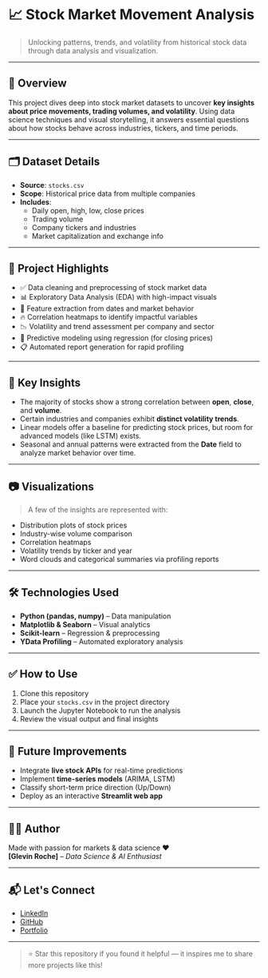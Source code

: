 # 📈 Stock Market Movement Analysis

> Unlocking patterns, trends, and volatility from historical stock data through data analysis and visualization.

---

## 🧠 Overview

This project dives deep into stock market datasets to uncover **key insights about price movements, trading volumes, and volatility**. Using data science techniques and visual storytelling, it answers essential questions about how stocks behave across industries, tickers, and time periods.

---

## 🗂️ Dataset Details

- **Source**: `stocks.csv`
- **Scope**: Historical price data from multiple companies
- **Includes**: 
  - Daily open, high, low, close prices
  - Trading volume
  - Company tickers and industries
  - Market capitalization and exchange info

---

## 🚀 Project Highlights

- ✅ Data cleaning and preprocessing of stock market data  
- 📊 Exploratory Data Analysis (EDA) with high-impact visuals  
- 🧮 Feature extraction from dates and market behavior  
- 🔥 Correlation heatmaps to identify impactful variables  
- 📉 Volatility and trend assessment per company and sector  
- 🧪 Predictive modeling using regression (for closing prices)  
- 📋 Automated report generation for rapid profiling  

---

## 📌 Key Insights

- The majority of stocks show a strong correlation between **open**, **close**, and **volume**.
- Certain industries and companies exhibit **distinct volatility trends**.
- Linear models offer a baseline for predicting stock prices, but room for advanced models (like LSTM) exists.
- Seasonal and annual patterns were extracted from the **Date** field to analyze market behavior over time.

---

## 📷 Visualizations

> A few of the insights are represented with:
- Distribution plots of stock prices  
- Industry-wise volume comparison  
- Correlation heatmaps  
- Volatility trends by ticker and year  
- Word clouds and categorical summaries via profiling reports  

---

## 🛠️ Technologies Used

- **Python (pandas, numpy)** – Data manipulation  
- **Matplotlib & Seaborn** – Visual analytics  
- **Scikit-learn** – Regression & preprocessing  
- **YData Profiling** – Automated exploratory analysis  

---

## ✅ How to Use

1. Clone this repository  
2. Place your `stocks.csv` in the project directory  
3. Launch the Jupyter Notebook to run the analysis  
4. Review the visual output and final insights  

---

## 🌟 Future Improvements

- Integrate **live stock APIs** for real-time predictions  
- Implement **time-series models** (ARIMA, LSTM)  
- Classify short-term price direction (Up/Down)  
- Deploy as an interactive **Streamlit web app**

---

## 👨‍💻 Author

Made with passion for markets & data science ❤️  
**[Glevin Roche]** – *Data Science & AI Enthusiast*

---

## 📬 Let's Connect

- [LinkedIn](https://www.linkedin.com/in/glevin-roche-27b754249/)
- [GitHub](https://github.com/glevin7523)
- [Portfolio](https://glevin-portfolio.vercel.app/)

---

> ⭐ Star this repository if you found it helpful — it inspires me to share more projects like this!

